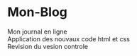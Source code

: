 # Mon-Blog
Mon journal en ligne <br>
Application des nouvaux code html et css <br>
Revision du vesion controle
